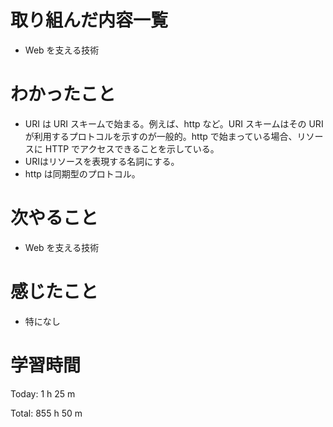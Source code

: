 # 取り組んだ内容一覧
- Web を支える技術

# わかったこと
- URI は URI スキームで始まる。例えば、http など。URI スキームはその URI が利用するプロトコルを示すのが一般的。http で始まっている場合、リソースに HTTP でアクセスできることを示している。
- URIはリソースを表現する名詞にする。
- http は同期型のプロトコル。


# 次やること
- Web を支える技術

# 感じたこと
- 特になし

# 学習時間
Today: 1 h 25 m

Total: 855 h 50 m
